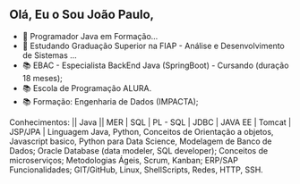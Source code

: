 ## Olá, Eu o Sou João Paulo, 

- 🔭 Programador Java em Formação...
- 🌱 Estudando Graduação Superior na FIAP - Análise e Desenvolvimento de Sistemas ...
- 📚 EBAC - Especialista BackEnd Java (SpringBoot) - Cursando (duração 18 meses);
- 📚 Escola de Programação ALURA.
- 📚 Formação: Engenharia de Dados (IMPACTA);

Conhecimentos: 
|| Java || MER | SQL | PL - SQL | JDBC | JAVA EE | Tomcat | JSP/JPA |
Linguagem Java, Python, Conceitos de Orientação a objetos, Javascript basico, Python para Data Science, Modelagem de Banco de Dados; Oracle Database (data modeler, SQL developer); Conceitos de microserviços; Metodologias Ágeis, Scrum, Kanban; ERP/SAP Funcionalidades; GIT/GitHub, Linux, ShellScripts, Redes, HTTP, SSH.
